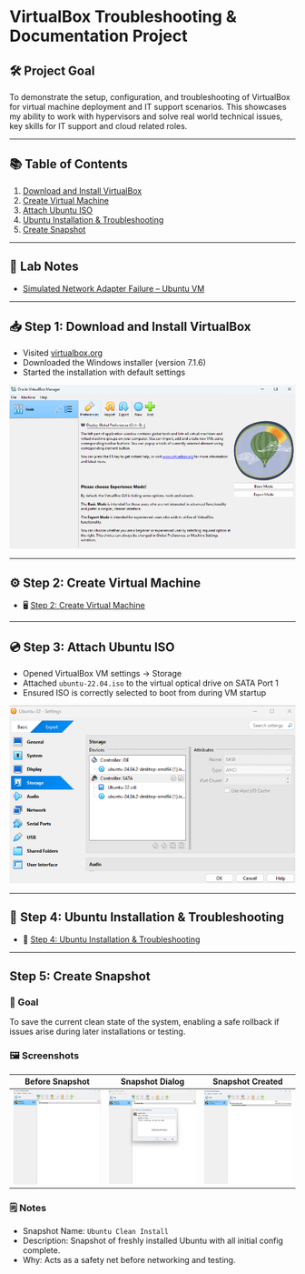 # VirtualBox Troubleshooting & Documentation Project

## 🛠️ Project Goal
To demonstrate the setup, configuration, and troubleshooting of VirtualBox for virtual machine deployment and IT support scenarios. This showcases my ability to work with hypervisors and solve real world technical issues, key skills for IT support and cloud related roles.

---

## 📚 Table of Contents

1. [Download and Install VirtualBox](#-step-1-download-and-install-virtualbox)
2. [Create Virtual Machine](#-step-2-create-virtual-machine)
3. [Attach Ubuntu ISO](#-step-3-attach-ubuntu-iso)
4. [Ubuntu Installation & Troubleshooting](#-step-4-ubuntu-installation--troubleshooting)
5. [Create Snapshot](#step-5-create-snapshot)

---

## 🧪 Lab Notes

- [Simulated Network Adapter Failure – Ubuntu VM](notes/network-error.md)

---

## 📥 Step 1: Download and Install VirtualBox

- Visited [virtualbox.org](https://www.virtualbox.org)
- Downloaded the Windows installer (version 7.1.6)
- Started the installation with default settings

![Screenshot of VirtualBox Download](images/download.png)

---

## ⚙️ Step 2: Create Virtual Machine

- 🖥️ [Step 2: Create Virtual Machine](notes/vm-setup.md)

---

## 💿 Step 3: Attach Ubuntu ISO

- Opened VirtualBox VM settings → Storage
- Attached `ubuntu-22.04.iso` to the virtual optical drive on SATA Port 1
- Ensured ISO is correctly selected to boot from during VM startup

![Ubuntu ISO Attached to Optical Drive](images/step-3-storage-settings.png)

---

## 🧪 Step 4: Ubuntu Installation & Troubleshooting

- 🧪 [Step 4: Ubuntu Installation & Troubleshooting](notes/ubuntu-setup.md)

---

## Step 5: Create Snapshot

### 🎯 Goal
To save the current clean state of the system, enabling a safe rollback if issues arise during later installations or testing.

### 🖼️ Screenshots
| Before Snapshot | Snapshot Dialog | Snapshot Created |
|------------------|------------------|------------------|
| ![](images/step-05-before-snapshot.png) | ![](images/step-05-snapshot-dialog.png) | ![](images/step-05-snapshot-created.png) |

### 🗒️ Notes
- Snapshot Name: `Ubuntu Clean Install`
- Description: Snapshot of freshly installed Ubuntu with all initial config complete.
- Why: Acts as a safety net before networking and testing.
